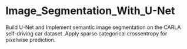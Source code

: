 # Image_Segmentation_With_U-Net
Build U-Net and Implement semantic image segmentation on the CARLA self-driving car dataset .Apply sparse categorical crossentropy for pixelwise prediction.
